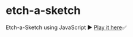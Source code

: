 # etch-a-sketch
 Etch-a-Sketch using JavaScript ▶️
 <a href="https://itsozod.github.io/etch-a-sketch/">Play it here</a>✅
